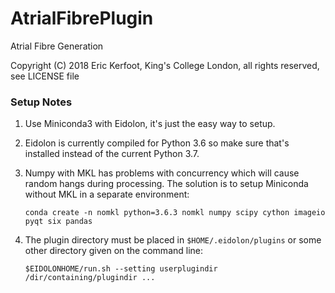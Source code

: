 # AtrialFibrePlugin
Atrial Fibre Generation

Copyright (C) 2018 Eric Kerfoot, King's College London, all rights reserved, see LICENSE file

### Setup Notes

1. Use Miniconda3 with Eidolon, it's just the easy way to setup.

2. Eidolon is currently compiled for Python 3.6 so make sure that's installed instead of the current Python 3.7.

3. Numpy with MKL has problems with concurrency which will cause random hangs during processing. The solution is to
setup Miniconda without MKL in a separate environment:

       conda create -n nomkl python=3.6.3 nomkl numpy scipy cython imageio pyqt six pandas
    
4. The plugin directory must be placed in `$HOME/.eidolon/plugins` or some other directory given on the command line:

       $EIDOLONHOME/run.sh --setting userplugindir /dir/containing/plugindir ...
    
